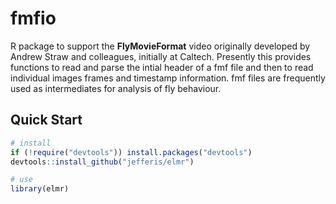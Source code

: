 # fmfio
R package to support the **FlyMovieFormat** video originally developed by
Andrew Straw and colleagues, initially at Caltech. Presently this provides
functions to read and parse the intial header of a fmf file and then to
read individual images frames and timestamp information. fmf files are
frequently used as intermediates for analysis of fly behaviour.

## Quick Start
```r
# install
if (!require("devtools")) install.packages("devtools") 
devtools::install_github("jefferis/elmr")

# use
library(elmr)
```
